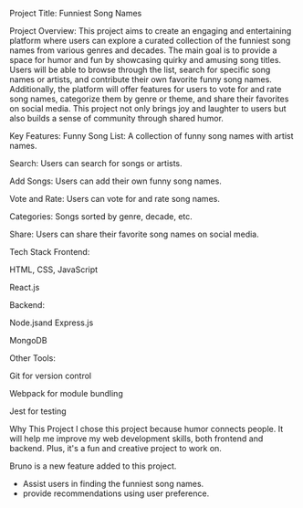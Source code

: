 Project Title:
Funniest Song Names

Project Overview:
This project aims to create an engaging and entertaining platform where users can explore a curated collection of the funniest song names from various genres and decades. The main goal is to provide a space for humor and fun by showcasing quirky and amusing song titles. Users will be able to browse through the list, search for specific song names or artists, and contribute their own favorite funny song names. Additionally, the platform will offer features for users to vote for and rate song names, categorize them by genre or theme, and share their favorites on social media. This project not only brings joy and laughter to users but also builds a sense of community through shared humor.

Key Features:
Funny Song List: A collection of funny song names with artist names.

Search: Users can search for songs or artists.

Add Songs: Users can add their own funny song names.

Vote and Rate: Users can vote for and rate song names.

Categories: Songs sorted by genre, decade, etc.

Share: Users can share their favorite song names on social media.

Tech Stack
Frontend:

HTML, CSS, JavaScript

React.js

Backend:

Node.jsand Express.js

MongoDB

Other Tools:

Git for version control

Webpack for module bundling

Jest for testing

Why This Project
I chose this project because humor connects people. It will help me improve my web development skills, both frontend and backend. Plus, it's a fun and creative project to work on.
 

 Bruno is a new feature added to this project.
- Assist users in finding the funniest song names.
- provide recommendations using user preference.